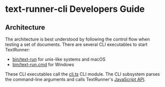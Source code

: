 # text-runner-cli Developers Guide

## Architecture

The architecture is best understood by following the control flow when testing a
set of documents. There are several CLI executables to start TextRunner:

- [bin/text-run](bin/text-run) for unix-like systems and macOS
- [bin/text-run.cmd](bin/text-run.cmd) for Windows

These CLI executables call the [cli.ts](src/cli/cli.ts) CLI module. The CLI
subsystem parses the command-line arguments and calls TextRunner's
[JavaScript API](src/text-runner.ts).
